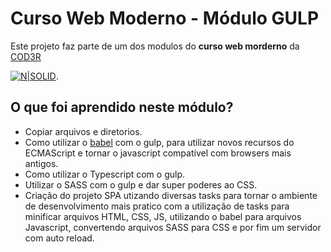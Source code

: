# Curso Web Moderno - Módulo GULP

Este projeto faz parte de um dos modulos do **curso web morderno** da [COD3R](https://www.cod3r.com.br/)

[![N|SOLID](https://s3.amazonaws.com/thinkific-import/220759/OSkIXgBSMGsQ7XYX6bsI_LOGOTIPO-CODER-FUNDOTRANSPARENTE-PRETA.png)](https://www.cod3r.com.br/).

## O que foi aprendido neste módulo?
  - Copiar arquivos e diretorios.
  - Como utilizar o [babel](https://babeljs.io/) com o gulp, para utilizar novos recursos do ECMAScript e tornar o javascript compatível com browsers mais antigos.
  - Como utilizar o Typescript com o gulp.
  - Utilizar o SASS com o gulp e dar super poderes ao CSS.
  - Criação do projeto SPA utizando diversas tasks para tornar o ambiente de desenvolvimento mais pratico com a utilização de tasks para minificar arquivos HTML, CSS, JS, utilizando o babel para arquivos Javascript, convertendo arquivos SASS para CSS e por fim um servidor com auto reload.